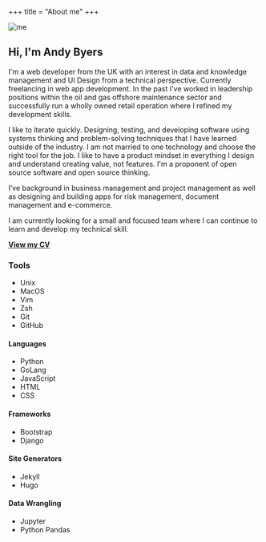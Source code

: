 +++
title = "About me"
+++

![me](/img/AndyByers1.png)

## Hi, I'm Andy Byers

I'm a web developer from the UK with an interest in data and knowledge
management and UI Design from a technical perspective. Currently freelancing in
web app development. In the past I've worked in leadership positions within the
oil and gas offshore maintenance sector and successfully run a wholly owned
retail operation where I refined my development skills.

I like to iterate quickly. Designing, testing, and developing software using
systems thinking and problem-solving techniques that I have learned outside of
the industry. I am not married to one technology and choose the right tool for
the job. I like to have a product mindset in everything I design and understand
creating value, not features. I'm a proponent of open source software and open
source thinking.

I’ve background in business management and project management as well as
designing and building apps for risk management, document management and
e-commerce.

I am currently looking for a small and focused team where I can continue to
learn and develop my technical skill.

**[View my CV](resume/abresume)**

### Tools

- Unix
- MacOS
- Vim
- Zsh
- Git
- GitHub

#### Languages

- Python
- GoLang
- JavaScript
- HTML
- CSS

#### Frameworks

- Bootstrap
- Django

#### Site Generators

- Jekyll
- Hugo

#### Data Wrangling

- Jupyter
- Python Pandas

